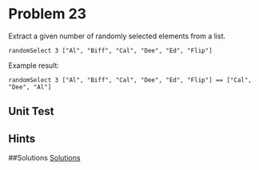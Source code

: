 # Problem 23

Extract a given number of randomly selected elements from a list.

```
randomSelect 3 ["Al", "Biff", "Cal", "Dee", "Ed", "Flip"]
```

Example result:

```
randomSelect 3 ["Al", "Biff", "Cal", "Dee", "Ed", "Flip"] == ["Cal", "Dee", "Al"]
```

## Unit Test

## Hints

##Solutions 
[Solutions](../s/s23.md)